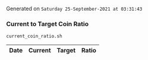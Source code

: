 Generated on `Saturday 25-September-2021 at 03:31:43`

### Current to Target Coin Ratio
`current_coin_ratio.sh`

Date|Current|Target|Ratio
---|---|---|---
